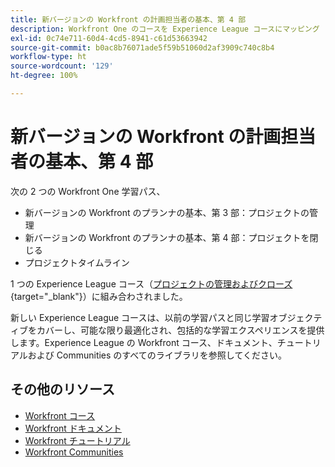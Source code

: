 ```yaml
---
title: 新バージョンの Workfront の計画担当者の基本、第 4 部
description: Workfront One のコースを Experience League コースにマッピング
exl-id: 0c74e711-60d4-4cd5-8941-c61d53663942
source-git-commit: b0ac8b76071ade5f59b51060d2af3909c740c8b4
workflow-type: ht
source-wordcount: '129'
ht-degree: 100%

---
```


# 新バージョンの Workfront の計画担当者の基本、第 4 部

次の 2 つの Workfront One 学習パス、

* 新バージョンの Workfront のプランナの基本、第 3 部：プロジェクトの管理
* 新バージョンの Workfront のプランナの基本、第 4 部：プロジェクトを閉じる
* プロジェクトタイムライン

1 つの Experience League コース（[プロジェクトの管理およびクローズ](https://experienceleague.adobe.com/?recommended=Workfront-U-1-2022.2.planners){target="_blank"}）に組み合わされました。

新しい Experience League コースは、以前の学習パスと同じ学習オブジェクティブをカバーし、可能な限り最適化され、包括的な学習エクスペリエンスを提供します。Experience League の Workfront コース、ドキュメント、チュートリアルおよび Communities のすべてのライブラリを参照してください。

## その他のリソース

* [Workfront コース](https://experienceleague.adobe.com/?lang=ja&amp;Solution=Workfront#courses)
* [Workfront ドキュメント](https://experienceleague.adobe.com/docs/workfront.html?lang=ja)
* [Workfront チュートリアル](https://experienceleague.adobe.com/docs/workfront-learn/tutorials-workfront/home.html?lang=ja)
* [Workfront Communities](https://experienceleaguecommunities.adobe.com/t5/workfront/ct-p/workfront?profile.language=ja)
